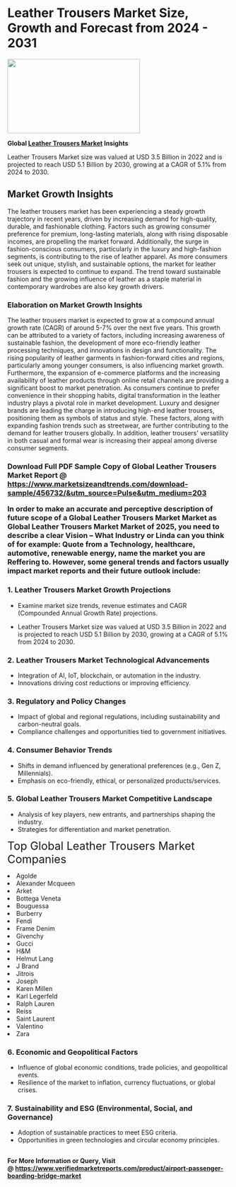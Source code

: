 <H1>Leather Trousers Market Size, Growth and Forecast from 2024 - 2031</H1><img class="aligncenter size-medium wp-image-584254" src="https://thirdeyenews.in/wp-content/uploads/2024/09/Global-Market-Research-300x168.jpeg" alt="" width="300" height="168" /><p><strong>Global&nbsp;<a href="https://www.marketsizeandtrends.com/download-sample/456732/&amp;utm_source=Pulse&amp;utm_medium=203">Leather Trousers Market</a> Insights</strong></p><p>Leather Trousers Market size was valued at USD 3.5 Billion in 2022 and is projected to reach USD 5.1 Billion by 2030, growing at a CAGR of 5.1% from 2024 to 2030.</p><p><h2>Market Growth Insights</h2> The leather trousers market has been experiencing a steady growth trajectory in recent years, driven by increasing demand for high-quality, durable, and fashionable clothing. Factors such as growing consumer preference for premium, long-lasting materials, along with rising disposable incomes, are propelling the market forward. Additionally, the surge in fashion-conscious consumers, particularly in the luxury and high-fashion segments, is contributing to the rise of leather apparel. As more consumers seek out unique, stylish, and sustainable options, the market for leather trousers is expected to continue to expand. The trend toward sustainable fashion and the growing influence of leather as a staple material in contemporary wardrobes are also key growth drivers. <a href="#"></a> <h3>Elaboration on Market Growth Insights</h3> The leather trousers market is expected to grow at a compound annual growth rate (CAGR) of around 5-7% over the next five years. This growth can be attributed to a variety of factors, including increasing awareness of sustainable fashion, the development of more eco-friendly leather processing techniques, and innovations in design and functionality. The rising popularity of leather garments in fashion-forward cities and regions, particularly among younger consumers, is also influencing market growth. Furthermore, the expansion of e-commerce platforms and the increasing availability of leather products through online retail channels are providing a significant boost to market penetration. As consumers continue to prefer convenience in their shopping habits, digital transformation in the leather industry plays a pivotal role in market development. Luxury and designer brands are leading the charge in introducing high-end leather trousers, positioning them as symbols of status and style. These factors, along with expanding fashion trends such as streetwear, are further contributing to the demand for leather trousers globally. In addition, leather trousers' versatility in both casual and formal wear is increasing their appeal among diverse consumer segments. <h3></p><p><span class=""><strong>Download Full PDF Sample Copy of Global Leather Trousers Market Report</strong> @ <a href="https://www.marketsizeandtrends.com/download-sample/456732/&amp;utm_source=Pulse&amp;utm_medium=203" target="_blank">https://www.marketsizeandtrends.com/download-sample/456732/&amp;utm_source=Pulse&amp;utm_medium=203</a></span></p><p>In order to make an accurate and perceptive description of future scope of a Global&nbsp;Leather Trousers Market Market as Global&nbsp;Leather Trousers Market Market of 2025, you need to describe a clear Vision &ndash; What Industry or Linda can you think of for example: Quote from a Technology, healthcare, automotive, renewable energy, name the market you are Reffering to. However, some general trends and factors usually impact market reports and their future outlook include:</p><h3>1.&nbsp;<strong>Leather Trousers Market Growth Projections</strong></h3><ul><li>Examine market size trends, revenue estimates and CAGR (Compounded Annual Growth Rate) projections.</li><li><p>Leather Trousers Market size was valued at USD 3.5 Billion in 2022 and is projected to reach USD 5.1 Billion by 2030, growing at a CAGR of 5.1% from 2024 to 2030.</p></li></ul><h3>2.&nbsp;<strong>Leather Trousers Market Technological Advancements</strong></h3><ul><li>Integration of AI, IoT, blockchain, or automation in the industry.</li><li>Innovations driving cost reductions or improving efficiency.</li></ul><h3>3.&nbsp;<strong>Regulatory and Policy Changes</strong></h3><ul><li>Impact of global and regional regulations, including sustainability and carbon-neutral goals.</li><li>Compliance challenges and opportunities tied to government initiatives.</li></ul><h3>4.&nbsp;<strong>Consumer Behavior Trends</strong></h3><ul><li>Shifts in demand influenced by generational preferences (e.g., Gen Z, Millennials).</li><li>Emphasis on eco-friendly, ethical, or personalized products/services.</li></ul><h3>5.&nbsp;<strong>Global Leather Trousers Market Competitive Landscape</strong></h3><ul><li>Analysis of key players, new entrants, and partnerships shaping the industry.</li><li>Strategies for differentiation and market penetration.</li></ul><p data-pm-slice="1 1 []"><span style="color: inherit; font-family: inherit; font-size: 25px;">Top Global Leather Trousers Market Companies</span></p><div class="" data-test-id=""><p><li>Agolde</li><li> Alexander Mcqueen</li><li> Arket</li><li> Bottega Veneta</li><li> Bouguessa</li><li> Burberry</li><li> Fendi</li><li> Frame Denim</li><li> Givenchy</li><li> Gucci</li><li> H&M</li><li> Helmut Lang</li><li> J Brand</li><li> Jitrois</li><li> Joseph</li><li> Karen Millen</li><li> Karl Legerfeld</li><li> Ralph Lauren</li><li> Reiss</li><li> Saint Laurent</li><li> Valentino</li><li> Zara</li></p></div><h3>6.&nbsp;<strong>Economic and Geopolitical Factors</strong></h3><ul><li>Influence of global economic conditions, trade policies, and geopolitical events.</li><li>Resilience of the market to inflation, currency fluctuations, or global crises.</li></ul><h3>7.&nbsp;<strong>Sustainability and ESG (Environmental, Social, and Governance)</strong></h3><ul><li>Adoption of sustainable practices to meet ESG criteria.</li><li>Opportunities in green technologies and circular economy principles.</li></ul><h2><strong style="font-size: 14px;">For More Information or Query, Visit @&nbsp;</strong><a style="background-color: #ffffff; font-size: 14px;" href="https://www.marketsizeandtrends.com/report/leather-trousers-market/" target="_blank">https://www.verifiedmarketreports.com/product/airport-passenger-boarding-bridge-market</a></h2>
